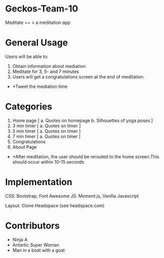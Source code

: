 # Geckos-Team-10
Meditate == > a meditation app 
# General Usage
  Users will be able to:
   1. Obtain information about mediation
   2. Meditate for 3, 5- and 7 minutes
   3. Users will get a congratulations screen at the end of meditation.
   - *Tweet the mediation time
# Categories
  1. Home page
    [ a. Quotes on homepage
    b. Silhouettes of yoga poses ]
  2. 3 min timer
   [ a. Quotes on timer ]
  3. 5 min timer
    [ a. Quotes on timer ]
  4. 7 min timer
      [ a. Quotes on timer ]
  5. Congratulations
  8. About Page
  - *After meditation, the user should be rerouted to the home screen.This should occur within 10-15 seconds
    
 # Implementation
  CSS: Bootstrap, Font Awesome
  JS: Moment.js, Vanilla Javascript
  
  Layout:
  Clone Headspace (see headspace.com)
  
 # Contributors
 - Ninja A
 - Antartic Super Woman 
 - Man in a boat with a goat 
